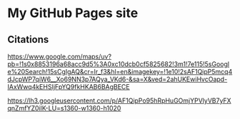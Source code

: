 # My GitHub Pages site


## Citations
https://www.google.com/maps/uv?pb=!1s0x8853196a68acc9d5%3A0xc10dcb0cf5825682!3m1!7e115!5sGoogle%20Search!15sCgIgAQ&cr=lr_f3&hl=en&imagekey=!1e10!2sAF1QipP5mcq4dJcpWP7qiW6__Xo69NN3p7AQya_VKd6-&sa=X&ved=2ahUKEwiHvcOapd-IAxWwq4kEHSIjFpYQ9fkHKAB6BAgBECE

https://lh3.googleusercontent.com/p/AF1QipPo95hRpHuGOmjYPVlyVB7yFXqnZmfYZ0ilK-LU=s1360-w1360-h1020